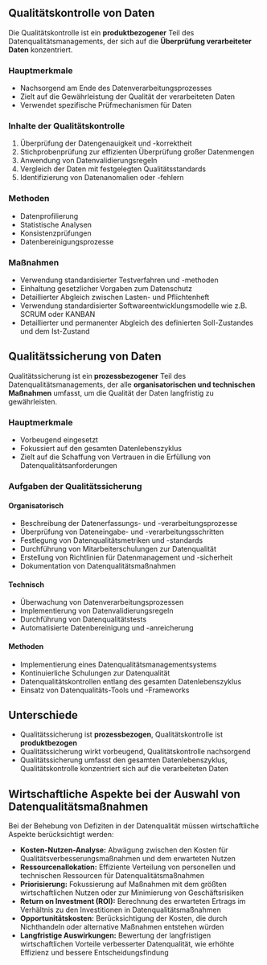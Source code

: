 ## Qualitätskontrolle von Daten
Die Qualitätskontrolle ist ein **produktbezogener** Teil des Datenqualitätsmanagements, der sich auf die **Überprüfung verarbeiteter Daten** konzentriert.

### Hauptmerkmale
- Nachsorgend am Ende des Datenverarbeitungsprozesses
- Zielt auf die Gewährleistung der Qualität der verarbeiteten Daten
- Verwendet spezifische Prüfmechanismen für Daten

### Inhalte der Qualitätskontrolle
1. Überprüfung der Datengenauigkeit und -korrektheit
2. Stichprobenprüfung zur effizienten Überprüfung großer Datenmengen
3. Anwendung von Datenvalidierungsregeln
4. Vergleich der Daten mit festgelegten Qualitätsstandards
5. Identifizierung von Datenanomalien oder -fehlern

### Methoden
- Datenprofilierung
- Statistische Analysen
- Konsistenzprüfungen
- Datenbereinigungsprozesse

### Maßnahmen
- Verwendung standardisierter Testverfahren und -methoden
- Einhaltung gesetzlicher Vorgaben zum Datenschutz
- Detaillierter Abgleich zwischen Lasten- und Pflichtenheft
- Verwendung standardisierter Softwareentwicklungsmodelle wie z.B. SCRUM oder KANBAN
- Detaillierter und permanenter Abgleich des definierten Soll-Zustandes und dem Ist-Zustand
## Qualitätssicherung von Daten
Qualitätssicherung ist ein **prozessbezogener** Teil des Datenqualitätsmanagements, der alle **organisatorischen und technischen Maßnahmen** umfasst, um die Qualität der Daten langfristig zu gewährleisten.

### Hauptmerkmale
- Vorbeugend eingesetzt
- Fokussiert auf den gesamten Datenlebenszyklus
- Zielt auf die Schaffung von Vertrauen in die Erfüllung von Datenqualitätsanforderungen

### Aufgaben der Qualitätssicherung

#### Organisatorisch
- Beschreibung der Datenerfassungs- und -verarbeitungsprozesse
- Überprüfung von Dateneingabe- und -verarbeitungsschritten
- Festlegung von Datenqualitätsmetriken und -standards
- Durchführung von Mitarbeiterschulungen zur Datenqualität
- Erstellung von Richtlinien für Datenmanagement und -sicherheit
- Dokumentation von Datenqualitätsmaßnahmen

#### Technisch
- Überwachung von Datenverarbeitungsprozessen
- Implementierung von Datenvalidierungsregeln
- Durchführung von Datenqualitätstests
- Automatisierte Datenbereinigung und -anreicherung

#### Methoden
- Implementierung eines Datenqualitätsmanagementsystems
- Kontinuierliche Schulungen zur Datenqualität
- Datenqualitätskontrollen entlang des gesamten Datenlebenszyklus
- Einsatz von Datenqualitäts-Tools und -Frameworks

## Unterschiede
- Qualitätssicherung ist **prozessbezogen**, Qualitätskontrolle ist **produktbezogen**
- Qualitätssicherung wirkt vorbeugend, Qualitätskontrolle nachsorgend
- Qualitätssicherung umfasst den gesamten Datenlebenszyklus, Qualitätskontrolle konzentriert sich auf die verarbeiteten Daten

## Wirtschaftliche Aspekte bei der Auswahl von Datenqualitätsmaßnahmen

Bei der Behebung von Defiziten in der Datenqualität müssen wirtschaftliche Aspekte berücksichtigt werden:

- **Kosten-Nutzen-Analyse:** Abwägung zwischen den Kosten für Qualitätsverbesserungsmaßnahmen und dem erwarteten Nutzen
- **Ressourcenallokation:** Effiziente Verteilung von personellen und technischen Ressourcen für Datenqualitätsmaßnahmen
- **Priorisierung:** Fokussierung auf Maßnahmen mit dem größten wirtschaftlichen Nutzen oder zur Minimierung von Geschäftsrisiken
- **Return on Investment (ROI):** Berechnung des erwarteten Ertrags im Verhältnis zu den Investitionen in Datenqualitätsmaßnahmen
- **Opportunitätskosten:** Berücksichtigung der Kosten, die durch Nichthandeln oder alternative Maßnahmen entstehen würden
- **Langfristige Auswirkungen:** Bewertung der langfristigen wirtschaftlichen Vorteile verbesserter Datenqualität, wie erhöhte Effizienz und bessere Entscheidungsfindung
